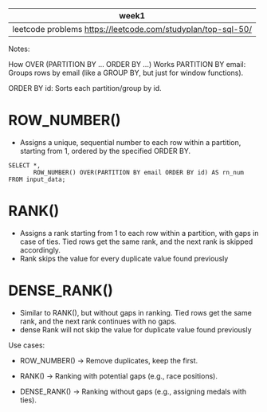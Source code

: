 | week1    |
| --------- | 
| leetcode problems https://leetcode.com/studyplan/top-sql-50/ | 

Notes:

How OVER (PARTITION BY ... ORDER BY ...) Works
PARTITION BY email: Groups rows by email (like a GROUP BY, but just for window functions).

ORDER BY id: Sorts each partition/group by id.

# ROW_NUMBER()
- Assigns a unique, sequential number to each row within a partition, starting from 1, ordered by the specified ORDER BY.
```
SELECT *,
       ROW_NUMBER() OVER(PARTITION BY email ORDER BY id) AS rn_num
FROM input_data;
```
#  RANK()
- Assigns a rank starting from 1 to each row within a partition, with gaps in case of ties. Tied rows get the same rank, and the next rank is skipped accordingly.
- Rank skips the value for every duplicate value found previously

# DENSE_RANK()
- Similar to RANK(), but without gaps in ranking. Tied rows get the same rank, and the next rank continues with no gaps.
- dense Rank will not skip the value for duplicate value found previously


Use cases:

- ROW_NUMBER() → Remove duplicates, keep the first.

- RANK() → Ranking with potential gaps (e.g., race positions).

- DENSE_RANK() → Ranking without gaps (e.g., assigning medals with ties).

